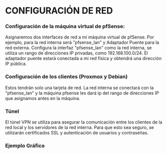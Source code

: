 # CONFIGURACIÓN DE RED

### Configuración de la máquina virtual de pfSense:

Asignaremos dos interfaces de red a mi máquina virtual de pfSense. Por ejemplo, para la red interna será "pfsense_lan" y Adaptador Puente para la red externa.
Configura la interfaz "pfsense_lan" como la red interna, se utiliza un rango de direcciones IP privadas, como 192.168.100.0/24.
El adaptador puente estará conectada a mi red física y obtendrá una dirección IP pública.

### Configuración de los clientes (Proxmox y Debian)

Estos tendrán solo una tarjeta de red. La red interna se conectará con la "pfsense_lan" y la máquina pfsense les dará ip del rango de direcciones IP que asignamos antes en la máquina.

### Túnel

El túnel VPN se utiliza para asegurar la comunicación entre los clientes de la red local y los servidores de la red interna. Para que esto sea seguro, se utilizarán certificados SSL y autenticación de usuarios y contraseñas.
 
### Ejemplo Gráfico

